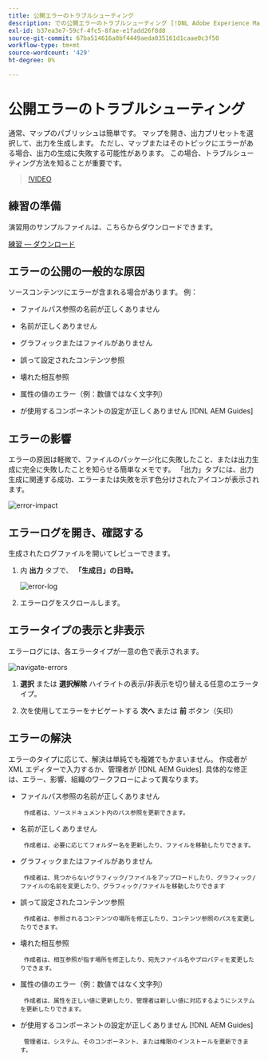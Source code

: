 ```yaml
---
title: 公開エラーのトラブルシューティング
description: での公開エラーのトラブルシューティング [!DNL Adobe Experience Manager Guides]
exl-id: b37ea3e7-59cf-4fc5-8fae-e1fadd26f8d8
source-git-commit: 67ba514616a0bf4449aeda035161d1caae0c3f50
workflow-type: tm+mt
source-wordcount: '429'
ht-degree: 0%

---
```


# 公開エラーのトラブルシューティング

通常、マップのパブリッシュは簡単です。 マップを開き、出力プリセットを選択して、出力を生成します。 ただし、マップまたはそのトピックにエラーがある場合、出力の生成に失敗する可能性があります。 この場合、トラブルシューティング方法を知ることが重要です。

>[!VIDEO](https://video.tv.adobe.com/v/338990?quality=12&learn=on)

## 練習の準備

演習用のサンプルファイルは、こちらからダウンロードできます。

[練習 — ダウンロード](assets/exercises/publishing-basic-to-advanced.zip)

## エラーの公開の一般的な原因

ソースコンテンツにエラーが含まれる場合があります。 例：

* ファイルパス参照の名前が正しくありません

* 名前が正しくありません

* グラフィックまたはファイルがありません

* 誤って設定されたコンテンツ参照

* 壊れた相互参照

* 属性の値のエラー（例：数値ではなく文字列）

* が使用するコンポーネントの設定が正しくありません [!DNL AEM Guides]

## エラーの影響

エラーの原因は軽微で、ファイルのパッケージ化に失敗したこと、または出力生成に完全に失敗したことを知らせる簡単なメモです。 「出力」タブには、出力生成に関連する成功、エラーまたは失敗を示す色分けされたアイコンが表示されます。

![error-impact](images/error-impact.png)

## エラーログを開き、確認する

生成されたログファイルを開いてレビューできます。

1. 内 **出力** タブで、 **「生成日」の日時。**

   ![error-log](images/error-log.png)

1. エラーログをスクロールします。

## エラータイプの表示と非表示

エラーログには、各エラータイプが一意の色で表示されます。

![navigate-errors](images/navigate-errors.png)

1. **選択** または **選択解除** ハイライトの表示/非表示を切り替える任意のエラータイプ。

1. 次を使用してエラーをナビゲートする **次へ** または **前** ボタン（矢印）

## エラーの解決

エラーのタイプに応じて、解決は単純でも複雑でもかまいません。 作成者が XML エディターで入力するか、管理者が [!DNL AEM Guides]. 具体的な修正は、エラー、影響、組織のワークフローによって異なります。

* ファイルパス参照の名前が正しくありません

       作成者は、ソースドキュメント内のパス参照を更新できます。
       
   
* 名前が正しくありません

       作成者は、必要に応じてフォルダー名を更新したり、ファイルを移動したりできます。
       
   
* グラフィックまたはファイルがありません

       作成者は、見つからないグラフィック/ファイルをアップロードしたり、グラフィック/ファイルの名前を変更したり、グラフィック/ファイルを移動したりできます
       
   
* 誤って設定されたコンテンツ参照

       作成者は、参照されるコンテンツの場所を修正したり、コンテンツ参照のパスを変更したりできます。
       
   
* 壊れた相互参照

       作成者は、相互参照が指す場所を修正したり、宛先ファイル名やプロパティを変更したりできます。
       
   
* 属性の値のエラー（例：数値ではなく文字列）

       作成者は、属性を正しい値に更新したり、管理者は新しい値に対応するようにシステムを更新したりできます。
       
   
* が使用するコンポーネントの設定が正しくありません [!DNL AEM Guides]

       管理者は、システム、そのコンポーネント、または権限のインストールを更新できます。
       
   
